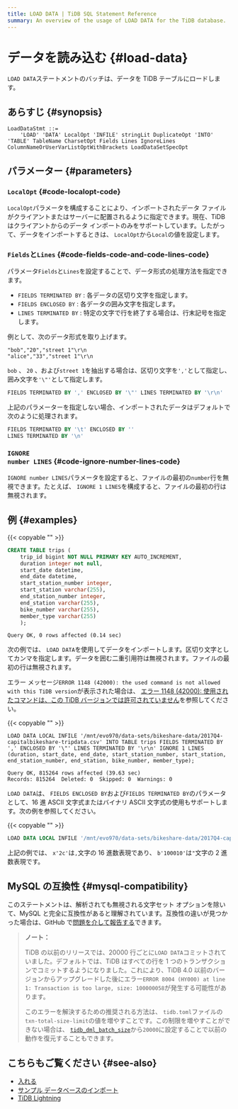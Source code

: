 ```yaml
---
title: LOAD DATA | TiDB SQL Statement Reference
summary: An overview of the usage of LOAD DATA for the TiDB database.
---
```


# データを読み込む {#load-data}

`LOAD DATA`ステートメントのバッチは、データを TiDB テーブルにロードします。

## あらすじ {#synopsis}

```ebnf+diagram
LoadDataStmt ::=
    'LOAD' 'DATA' LocalOpt 'INFILE' stringLit DuplicateOpt 'INTO' 'TABLE' TableName CharsetOpt Fields Lines IgnoreLines ColumnNameOrUserVarListOptWithBrackets LoadDataSetSpecOpt
```

## パラメーター {#parameters}

### <code>LocalOpt</code> {#code-localopt-code}

`LocalOpt`パラメータを構成することにより、インポートされたデータ ファイルがクライアントまたはサーバーに配置されるように指定できます。現在、TiDB はクライアントからのデータ インポートのみをサポートしています。したがって、データをインポートするときは、 `LocalOpt`から`Local`の値を設定します。

### <code>Fields</code>と<code>Lines</code> {#code-fields-code-and-code-lines-code}

パラメータ`Fields`と`Lines`を設定することで、データ形式の処理方法を指定できます。

-   `FIELDS TERMINATED BY` : 各データの区切り文字を指定します。
-   `FIELDS ENCLOSED BY` : 各データの囲み文字を指定します。
-   `LINES TERMINATED BY` : 特定の文字で行を終了する場合は、行末記号を指定します。

例として、次のデータ形式を取り上げます。

```
"bob","20","street 1"\r\n
"alice","33","street 1"\r\n
```

`bob` 、 `20` 、および`street 1`を抽出する場合は、区切り文字を`','`として指定し、囲み文字を`'\"'`として指定します。

```sql
FIELDS TERMINATED BY ',' ENCLOSED BY '\"' LINES TERMINATED BY '\r\n'
```

上記のパラメーターを指定しない場合、インポートされたデータはデフォルトで次のように処理されます。

```sql
FIELDS TERMINATED BY '\t' ENCLOSED BY ''
LINES TERMINATED BY '\n'
```

### <code>IGNORE number LINES</code> {#code-ignore-number-lines-code}

`IGNORE number LINES`パラメータを設定すると、ファイルの最初の`number`行を無視できます。たとえば、 `IGNORE 1 LINES`を構成すると、ファイルの最初の行は無視されます。

## 例 {#examples}

{{< copyable "" >}}

```sql
CREATE TABLE trips (
    trip_id bigint NOT NULL PRIMARY KEY AUTO_INCREMENT,
    duration integer not null,
    start_date datetime,
    end_date datetime,
    start_station_number integer,
    start_station varchar(255),
    end_station_number integer,
    end_station varchar(255),
    bike_number varchar(255),
    member_type varchar(255)
    );
```

```
Query OK, 0 rows affected (0.14 sec)
```

次の例では、 `LOAD DATA`を使用してデータをインポートします。区切り文字としてカンマを指定します。データを囲む二重引用符は無視されます。ファイルの最初の行は無視されます。

エラー メッセージ`ERROR 1148 (42000): the used command is not allowed with this TiDB version`が表示された場合は、 [エラー 1148 (42000): 使用されたコマンドは、この TiDB バージョンでは許可されていません](/error-codes.md#mysql-native-error-messages)を参照してください。

{{< copyable "" >}}

```
LOAD DATA LOCAL INFILE '/mnt/evo970/data-sets/bikeshare-data/2017Q4-capitalbikeshare-tripdata.csv' INTO TABLE trips FIELDS TERMINATED BY ',' ENCLOSED BY '\"' LINES TERMINATED BY '\r\n' IGNORE 1 LINES (duration, start_date, end_date, start_station_number, start_station, end_station_number, end_station, bike_number, member_type);
```

```
Query OK, 815264 rows affected (39.63 sec)
Records: 815264  Deleted: 0  Skipped: 0  Warnings: 0
```

`LOAD DATA`は、 `FIELDS ENCLOSED BY`および`FIELDS TERMINATED BY`のパラメータとして、16 進 ASCII 文字式またはバイナリ ASCII 文字式の使用もサポートします。次の例を参照してください。

{{< copyable "" >}}

```sql
LOAD DATA LOCAL INFILE '/mnt/evo970/data-sets/bikeshare-data/2017Q4-capitalbikeshare-tripdata.csv' INTO TABLE trips FIELDS TERMINATED BY x'2c' ENCLOSED BY b'100010' LINES TERMINATED BY '\r\n' IGNORE 1 LINES (duration, start_date, end_date, start_station_number, start_station, end_station_number, end_station, bike_number, member_type);
```

上記の例では、 `x'2c'`は`,`文字の 16 進数表現であり、 `b'100010'`は`"`文字の 2 進数表現です。

## MySQL の互換性 {#mysql-compatibility}

このステートメントは、解析されても無視される文字セット オプションを除いて、MySQL と完全に互換性があると理解されています。互換性の違いが見つかった場合は、GitHub で[問題を介して報告する](https://github.com/pingcap/tidb/issues/new/choose)できます。

> **ノート：**
>
> TiDB の以前のリリースでは、20000 行ごとに`LOAD DATA`コミットされていました。デフォルトでは、TiDB はすべての行を 1 つのトランザクションでコミットするようになりました。これにより、TiDB 4.0 以前のバージョンからアップグレードした後にエラー`ERROR 8004 (HY000) at line 1: Transaction is too large, size: 100000058`が発生する可能性があります。
>
> このエラーを解決するための推奨される方法は、 `tidb.toml`ファイルの`txn-total-size-limit`の値を増やすことです。この制限を増やすことができない場合は、 [`tidb_dml_batch_size`](/system-variables.md#tidb_dml_batch_size)から`20000`に設定することで以前の動作を復元することもできます。

## こちらもご覧ください {#see-also}

-   [入れる](/sql-statements/sql-statement-insert.md)
-   [サンプル データベースのインポート](/import-example-data.md)
-   [TiDB Lightning](/tidb-lightning/tidb-lightning-overview.md)
